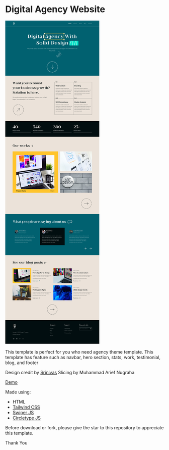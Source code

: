 # Digital Agency Website
![Preview](https://raw.githubusercontent.com/ariefnugraha/digital-agency/main/preview.png)

This template is perfect for you who need agency theme template. This template has feature such as navbar, hero section, stats, work, testimonial, blog, and footer

Design credit by [Srinivas](https://raw.githubusercontent.com/ariefnugraha/digital-agency/main/preview.png)
Slicing by Muhammad Arief Nugraha

[Demo](https://ariefnugraha.github.io/digital-agency/)


Made using:
- HTML
- [Tailwind CSS](https://tailwindcss.com/)
- [Swiper JS](https://swiperjs.com/)
- [Circletype JS](https://github.com/peterhry/circletype)

Before download or fork, please give the star to this repository to appreciate this template. 

Thank You